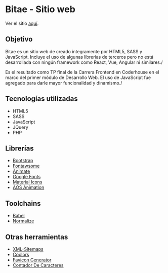 # Bitae - Sitio web
Ver el sitio [aquí](https://bitae-master-bitae.vercel.app/).

## Objetivo

Bitae es un sitio web de creado integramente por HTML5, SASS y JavaScript. Incluye el uso de algunas librerías de terceros pero no está desarrollada con ningún framework como React, Vue, Angular ni similares./

Es el resultado como TP final de la Carrera Frontend en Coderhouse en el marco del primer módulo de Desarrollo Web. El uso de JavaScript fue agregado para darle mayor funcionalidad y dinamismo./

## Tecnologías utilizadas

- HTML5
- SASS
- JavaScript
- JQuery
- PHP

## Librerías

- [Bootstrap](https://getbootstrap.com/docs/5.0/getting-started/introduction)
- [Fontawsome](https://fontawesome.com/v5.15/icons?d=gallery&p=2)
- [Animate](https://animate.style/)
- [Google Fonts](https://fonts.google.com/)
- [Material Icons](https://fonts.google.com/icons?icon.query=reset)
- [AOS Animation](https://bitae-master-bitae.vercel.app/)

## Toolchains

- [Babel](https://babeljs.io/docs/en/)
- [Normalize](https://necolas.github.io/normalize.css/)

## Otras herramientas

- [XML-Sitemaps](https://www.xml-sitemaps.com/details-bitae-master-bitae.vercel.app-3d92a79b4.html)
- [Coolors](https://coolors.co/)
- [Favicon Generator](https://realfavicongenerator.net/)
- [Contador De Caracteres](http://www.contadordecaracteres.com/)
